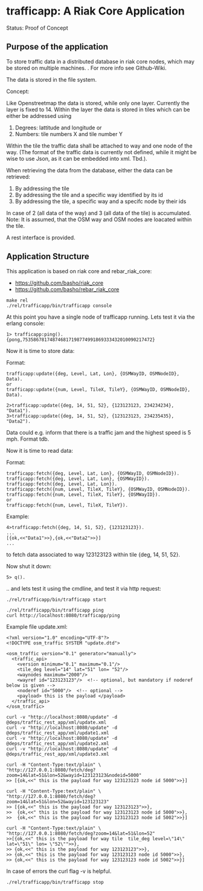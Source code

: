 trafficapp: A Riak Core Application
======================================

Status: Proof of Concept

Purpose of the application
--------------------------

To store traffic data in a distributed database in riak core nodes, which may 
be stored on multiple machines.
. 
For more info see Github-Wiki.

The data is stored in the file system.

Concept:

Like Openstreetmap the data is stored, while only one layer. Currently the 
layer is fixed to 14. Within the layer the data is stored in tiles which can 
be either be addressed using
1. Degrees: lattitude and longitude or
2. Numbers: tile numbers X and tile number Y

Within the tile the traffic data shall be attached to way and one node of the 
way. (The format of the traffic data is currently not defined, while it might be 
wise to use Json, as it can be embedded into xml. Tbd.).

When retrieving the data from the database, either the data can be retrieved:
1. By addressing the tile
2. By addressing the tile and a specific way identified by its id
3. By addressing the tile, a specific way and a specifc node by their ids

In case of 2 (all data of the way) and 3 (all data of the tile) is accumulated. 
Note: 
It is assumed, that the OSM way and OSM nodes are loacated within the tile. 


A rest interface is provided.

Application Structure
---------------------

This application is based on riak core and rebar_riak_core: 


* https://github.com/basho/riak_core
* https://github.com/basho/rebar_riak_core

```
make rel
./rel/trafficapp/bin/trafficapp console
```

At this point you have a single node of trafficapp running. Lets test it via the erlang console:

```
1> trafficapp:ping().
{pong,753586781748746817198774991869333432010090217472}
```

Now it is time to store data:

Format:
```
trafficapp:update({deg, Level, Lat, Lon}, {OSMWayID, OSMNodeID}, Data).
or 
trafficapp:update({num, Level, TileX, TileY}, {OSMWayID, OSMNodeID}, Data).
```

```
2>trafficapp:update({deg, 14, 51, 52}, {123123123, 234234234}, "Data1").
3>trafficapp:update({deg, 14, 51, 52}, {123123123, 234235435}, "Data2").
```
Data could e.g. inform that there is a traffic jam and the highest speed is 5 mph.
Format tdb.

Now it is time to read data:

Format:
```
trafficapp:fetch({deg, Level, Lat, Lon}, {OSMWayID, OSMNodeID}).
trafficapp:fetch({deg, Level, Lat, Lon}, {OSMWayID}).
trafficapp:fetch({deg, Level, Lat, Lon}).
trafficapp:fetch({num, Level, TileX, TileY}, {OSMWayID, OSMNodeID}).
trafficapp:fetch({num, Level, TileX, TileY}, {OSMWayID}).
or
trafficapp:fetch({num, Level, TileX, TileY}).
```

Example:
```
4>trafficapp:fetch({deg, 14, 51, 52}, {123123123}).
...
[{ok,<<"Data1">>},{ok,<<"Data2">>}]
...
```

to fetch data associated to way 123123123 within tile {deg, 14, 51, 52}.

Now shut it down:

```
5> q().
```
.. and lets test it using the cmdline, and test it via http request:
```
./rel/trafficapp/bin/trafficapp start

./rel/trafficapp/bin/trafficapp ping
curl http://localhost:8080/trafficapp/ping
```

Example file update.xml:
```
<?xml version="1.0" encoding="UTF-8"?>
<!DOCTYPE osm_traffic SYSTEM "update.dtd">

<osm_traffic version="0.1" generator="manually">
  <traffic_api>
    <version minimum="0.1" maximum="0.1"/>
    <tile_deg level="14" lat="51" lon= "52"/>
    <waynodes maximum="2000"/>
    <wayref id="123123123"/>  <!-- optional, but mandatory if noderef below is given -->
    <noderef id="5000"/>  <!-- optional -->
    <payload> this is the payload </payload>
  </traffic_api>
</osm_traffic>
```

```
curl -v "http://localhost:8080/update" -d @deps/traffic_rest_app/xml/update.xml
curl -v "http://localhost:8080/update" -d @deps/traffic_rest_app/xml/update1.xml
curl -v "http://localhost:8080/update" -d @deps/traffic_rest_app/xml/update2.xml
curl -v "http://localhost:8080/update" -d @deps/traffic_rest_app/xml/update3.xml

curl -H "Content-Type:text/plain" \
"http://127.0.0.1:8080/fetch/deg?zoom=14&lat=51&lon=52&wayid=123123123&nodeid=5000"
>> [{ok,<<" this is the payload for way 123123123 node id 5000">>}]

curl -H "Content-Type:text/plain" \
"http://127.0.0.1:8080/fetch/deg?zoom=14&lat=51&lon=52&wayid=123123123"
>> [{ok,<<" this is the payload for way 123123123">>},
>>  {ok,<<" this is the payload for way 123123123 node id 5000">>},
>>  {ok,<<" this is the payload for way 123123123 node id 5002">>}]

curl -H "Content-Type:text/plain" \
"http://127.0.0.1:8080/fetch/deg?zoom=14&lat=51&lon=52"
>>[{ok,<<" this is the payload for way tile  tile_deg level=\"14\" lat=\"51\" lon= \"52\"">>},
>> {ok,<<" this is the payload for way 123123123">>},
>> {ok,<<" this is the payload for way 123123123 node id 5000">>},
>> {ok,<<" this is the payload for way 123123123 node id 5002">>}]
```

In case of errors the curl flag -v is helpful.

```
./rel/trafficapp/bin/trafficapp stop
```




